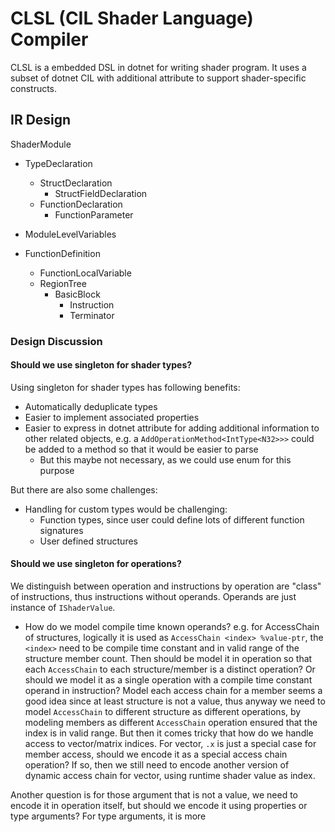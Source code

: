 # CLSL (CIL Shader Language) Compiler

CLSL is a embedded DSL in dotnet for writing shader program.
It uses a subset of dotnet CIL with additional attribute to support shader-specific constructs.


## IR Design

ShaderModule
- TypeDeclaration
  - StructDeclaration
    - StructFieldDeclaration
  - FunctionDeclaration
    - FunctionParameter

- ModuleLevelVariables
- FunctionDefinition
   - FunctionLocalVariable
   - RegionTree
      - BasicBlock
         - Instruction
         - Terminator


### Design Discussion

#### Should we use singleton for shader types?
Using singleton for shader types has following benefits:
- Automatically deduplicate types
- Easier to implement associated properties
- Easier to express in dotnet attribute for adding additional information to other related objects, e.g. a `AddOperationMethod<IntType<N32>>>` could be added to a method so that it would be easier to parse
    - But this maybe not necessary, as we could use enum for this purpose

But there are also some challenges:
- Handling for custom types would be challenging:
    - Function types, since user could define lots of different function signatures
    - User defined structures


#### Should we use singleton for operations?

We distinguish between operation and instructions by operation are "class" of instructions, thus instructions without operands. Operands are just instance of `IShaderValue`.

- How do we model compile time known operands? e.g. for AccessChain of structures, logically it is used as `AccessChain <index> %value-ptr`, the `<index>` need to be compile time constant and in valid range of the structure member count. Then should be model it in operation so that each `AccessChain` to each structure/member is a distinct operation? Or should we model it as a single operation with a compile time constant operand in instruction? Model each access chain for a member seems a good idea since at least structure is not a value, thus anyway we need to model `AccessChain` to different structure as different operations, by modeling members as different `AccessChain` operation ensured that the index is in valid range.
But then it comes tricky that how do we handle access to vector/matrix indices. For vector, `.x` is just a special case for member access, should we encode it as a special access chain operation?
If so, then we still need to encode another version of dynamic access chain for vector, using runtime shader value as index.

Another question is for those argument that is not a value, we need to encode it in operation itself, but should we encode it using properties or type arguments?
For type arguments, it is more 



